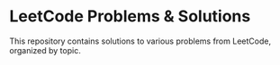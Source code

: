# LeetCode Problems & Solutions

This repository contains solutions to various problems from LeetCode, organized by topic.
